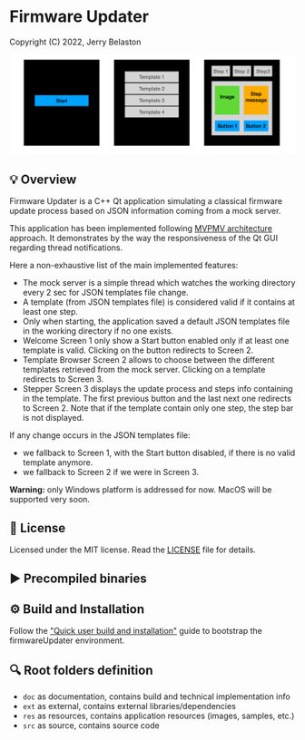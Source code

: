 # Firmware Updater

Copyright (C) 2022, Jerry Belaston

![image](res/applicationSnapshots.png "Application snapshots")

## 💡 Overview

Firmware Updater is a C++ Qt application simulating a classical firmware update process based on JSON information coming from a mock server. 

This application has been implemented following [MVPMV architecture](https://docs.microsoft.com/en-us/archive/msdn-magazine/2011/december/mvpvm-design-pattern-the-model-view-presenter-viewmodel-design-pattern-for-wpf) approach. It demonstrates by the way the responsiveness of the Qt GUI regarding thread notifications.

Here a non-exhaustive list of the main implemented features:
- The mock server is a simple thread which watches the working directory every 2 sec for JSON templates file change.
- A template (from JSON templates file) is considered valid if it contains at least one step.
- Only when starting, the application saved a default JSON templates file in the working directory if no one exists.
- Welcome Screen 1 only show a Start button enabled only if at least one template is valid. Clicking on the button redirects to Screen 2.
- Template Browser Screen 2 allows to choose between the different templates retrieved from the mock server. Clicking on a template redirects to Screen 3.
- Stepper Screen 3 displays the update process and steps info containing in the template. The first previous button and the last next one redirects to Screen 2. Note that if the template contain only one step, the step bar is not displayed.

If any change occurs in the JSON templates file:
- we fallback to Screen 1, with the Start button disabled, if there is no valid template anymore.
- we fallback to Screen 2 if we were in Screen 3.

**Warning:** only Windows platform is addressed for now. MacOS will be supported very soon.

## 🔑 License

Licensed under the MIT license. Read the [LICENSE](LICENSE) file for details.

## ▶️ Precompiled binaries

## ⚙️ Build and Installation

Follow the ["Quick user build and installation"](doc/installation.md) guide to bootstrap the firmwareUpdater environment.

## 🔍 Root folders definition

- `doc` as documentation, contains build and technical implementation info
- `ext` as external, contains external libraries/dependencies
- `res` as resources, contains application resources (images, samples, etc.)
- `src` as source, contains source code
